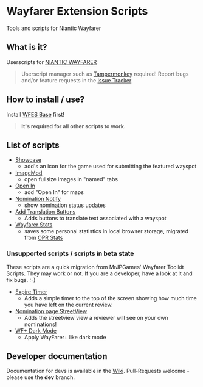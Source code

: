 # Wayfarer Extension Scripts

Tools and scripts for Niantic Wayfarer

## What is it?
Userscripts for [NIANTIC WAYFARER](https://wayfarer.nianticlabs.com/)
> Userscript manager such as [Tampermonkey](https://tampermonkey.net/) required!
> Report bugs and/or feature requests in the [Issue Tracker](https://github.com/AlterTobi/Wayfarer-Extension-Scripts/issues)

## How to install / use?
Install [WFES Base](https://github.com/AlterTobi/WFES/raw/main/wfes-base.user.js) first!
> **It's required for all other scripts to work.**

## List of scripts
* [Showcase](https://github.com/AlterTobi/WFES/raw/main/wfes-showcase.user.js)
    - add's an icon for the game used for submitting the featured wayspot
* [ImageMod](https://github.com/AlterTobi/WFES/raw/main/imageMod.user.js)
    - open fullsize images in "named" tabs
* [Open In](https://github.com/AlterTobi/WFES/raw/main/OpenIn.user.js)
    - add "Open In" for maps
* [Nomination Notify](https://github.com/AlterTobi/WFES/raw/main/nominationNotify.user.js)
    - show nomination status updates
* [Add Translation Buttons](https://github.com/AlterTobi/WFES/raw/main/AddTranslationButtons.user.js)
    - Adds buttons to translate text associated with a wayspot
* [Wayfarer Stats](https://github.com/AlterTobi/WFES/raw/main/wfes-WayfarerSstats.user.js)
    - saves some personal statistics in local browser storage, migrated from [OPR Stats](https://gitlab.com/fotofreund0815/opr-stats/)

### Unsupported scripts / scripts in beta state
These scripts are a quick migration from MrJPGames' Wayfarer Toolkit Scripts. They
may work or not. If you are a developer, have a look at it and fix bugs. :-)

* [Expire Timer](https://github.com/AlterTobi/WFES/raw/main/no_support/ExpireTimer.user.js)
    - Adds a simple timer to the top of the screen showing how much time you have left on the current review.
* [Nomination page StreetView](https://github.com/AlterTobi/WFES/raw/main/no_support/NominationsStreetView.user.js)
    - Adds the streetview view a reviewer will see on your own nominations!
* [WF+ Dark Mode](https://github.com/AlterTobi/WFES/raw/main/no_suppport/DarkMode.user.js)
    - Apply WayFarer+ like dark mode

## Developer documentation
Documentation for devs is available in the [Wiki](https://github.com/AlterTobi/Wayfarer-Extension-Scripts/wiki/WFES-Base).
Pull-Requests welcome - please use the **dev** branch.